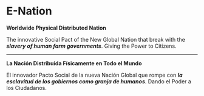 # E-Nation
**Worldwide Physical Distributed Nation**

The innovative Social Pact of the New Global Nation that break with the ***slavery of human farm governments***. 
Giving the Power to Citizens.

----

**La Nación Distribuida Físicamente en Todo el Mundo**

El innovador Pacto Social de la nueva Nación Global que rompe con ***la esclavitud de los gobiernos como granja de humanos***. 
Dando el Poder a los Ciudadanos.
